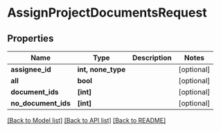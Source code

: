 # AssignProjectDocumentsRequest


## Properties
Name | Type | Description | Notes
------------ | ------------- | ------------- | -------------
**assignee_id** | **int, none_type** |  | [optional] 
**all** | **bool** |  | [optional] 
**document_ids** | **[int]** |  | [optional] 
**no_document_ids** | **[int]** |  | [optional] 

[[Back to Model list]](../README.md#documentation-for-models) [[Back to API list]](../README.md#documentation-for-api-endpoints) [[Back to README]](../README.md)


